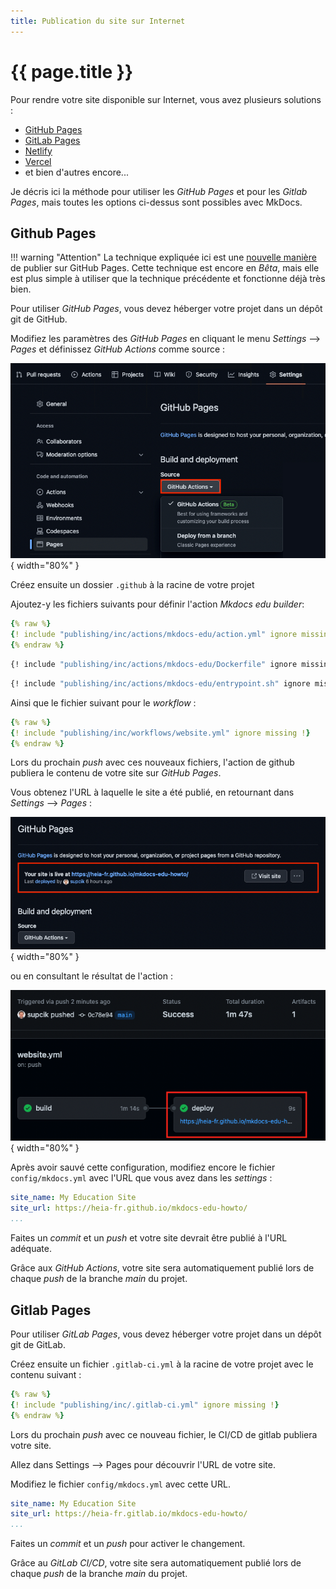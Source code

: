 ```yaml
---
title: Publication du site sur Internet
---
```


# {{ page.title }}

Pour rendre votre site disponible sur Internet, vous avez plusieurs solutions :

- [GitHub Pages](https://pages.github.com/)
- [GitLab Pages](https://docs.gitlab.com/ee/user/project/pages/)
- [Netlify](https://www.netlify.com/)
- [Vercel](https://vercel.com/)
- et bien d'autres encore...

Je décris ici la méthode pour utiliser les _GitHub Pages_
et pour les _Gitlab Pages_, mais toutes
les options ci-dessus sont possibles avec MkDocs.

## Github Pages

!!! warning "Attention"
    La technique expliquée ici est une
    [nouvelle manière](https://github.blog/changelog/2022-07-27-github-pages-custom-github-actions-workflows-beta/)
    de publier sur GitHub Pages. Cette technique est encore en _Bêta_, mais elle est
    plus simple à utiliser que la technique précédente et fonctionne déjà très bien.

Pour utiliser _GitHub Pages_, vous devez héberger votre projet dans un dépôt git
de GitHub.

Modifiez les paramètres des _GitHub Pages_ en cliquant le menu _Settings_
--> _Pages_ et définissez _GitHub Actions_ comme source :

![settings](publishing/img/actions_beta.png){ width="80%" }


Créez ensuite un dossier `.github` à la racine de votre projet

Ajoutez-y les fichiers suivants pour définir l'action _Mkdocs edu builder_:

```yaml title="actions/mkdocs-edu/action.yml"
{% raw %}
{! include "publishing/inc/actions/mkdocs-edu/action.yml" ignore missing !}
{% endraw %}
```

```Dockerfile title="actions/mkdocs-edu/Dockerfile"
{! include "publishing/inc/actions/mkdocs-edu/Dockerfile" ignore missing !}
```

```bash title="actions/mkdocs-edu/entrypoint.sh"
{! include "publishing/inc/actions/mkdocs-edu/entrypoint.sh" ignore missing !}
```

Ainsi que le fichier suivant pour le _workflow_ :

```yaml title="workflows/website.yml"
{% raw %}
{! include "publishing/inc/workflows/website.yml" ignore missing !}
{% endraw %}
```

Lors du prochain _push_ avec ces nouveaux fichiers, l'action de github
publiera le contenu de votre site sur _GitHub Pages_.

Vous obtenez l'URL à laquelle le site a été publié, en retournant dans _Settings_ --> _Pages_ :

![settings](publishing/img/published.png){ width="80%" }

ou en consultant le résultat de l'action :

![result](publishing/img/actions_result.png){ width="80%" }

Après avoir sauvé cette configuration, modifiez encore le fichier `config/mkdocs.yml` avec l'URL
que vous avez dans les _settings_ :

```yaml title="config/mkdocs.yml" hl_lines="2"
site_name: My Education Site
site_url: https://heia-fr.github.io/mkdocs-edu-howto/
...
```

Faites un _commit_ et un _push_ et votre site devrait être publié
à l'URL adéquate.

Grâce aux _GitHub Actions_, votre site sera automatiquement publié
lors de chaque _push_ de la branche _main_ du projet.

## Gitlab Pages

Pour utiliser _GitLab Pages_, vous devez héberger votre projet dans un dépôt git
de GitLab.

Créez ensuite un fichier `.gitlab-ci.yml` à la racine de votre projet avec
le contenu suivant :

```yaml title=".gitlab-ci.yml"
{% raw %}
{! include "publishing/inc/.gitlab-ci.yml" ignore missing !}
{% endraw %}
```

Lors du prochain _push_ avec ce nouveau fichier, le CI/CD de gitlab
publiera votre site.

Allez dans Settings --> Pages pour découvrir l'URL de votre site.

Modifiez le fichier `config/mkdocs.yml` avec cette URL.

```yaml title="config/mkdocs.yml" hl_lines="2"
site_name: My Education Site
site_url: https://heia-fr.gitlab.io/mkdocs-edu-howto/
...
```

Faites un _commit_ et un _push_ pour activer le changement.

Grâce au _GitLab CI/CD_, votre site sera automatiquement publié
lors de chaque _push_ de la branche _main_ du projet.